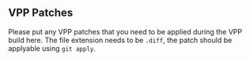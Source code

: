 ## VPP Patches
Please put any VPP patches that you need to be applied during the VPP build here.
The file extension needs to be `.diff`, the patch should be applyable using `git apply`.
